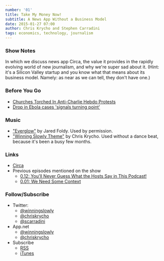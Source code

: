 ```yaml
---
number: '01'
title: Take My Money Now!
subtitle: A News App Without a Business Model
date: 2015-01-27 07:00
author: Chris Krycho and Stephen Carradini
tags: economics, technology, journalism
---
```


### Show Notes

In which we discuss news app Circa, the value it provides in the rapidly
evolving world of new journalism, and why we're super sad about it. (Hint: it's
a Silicon Valley startup and you know what that means about its business model.
Namely: as near as we can tell, they don't have one.)

### Before You Go

  - [Churches Torched In Anti-Charlie Hebdo Protests][churches]
  - [Drop in Ebola cases 'signals turning point'][ebola]

[churches]: //www.huffingtonpost.com/2015/01/17/niger-charlie-hebdo_n_6492054.html
[ebola]: //www.theguardian.com/world/2015/jan/22/drop-in-ebola-cases-signals-turning-point

### Music

  - ["Everglow"](//soundcloud.com/jaredfoldy/everglow-single/s-b3d9z) by
    Jared Foldy. Used by permission.
  - ["Winning Slowly Theme"](//soundcloud.com/chriskrycho/winning-slowly)
    by Chris Krycho. Used without a dance beat, because it's been a busy few
    months.

### Links

  - [Circa](//cir.ca)
  - Previous episodes mentioned on the show
      + [0.12: You'll Never Guess What the Hosts Say in This Podcast!][0.12]
      + [0.01: We Need Some Context][0.01]

[0.01]: //www.winningslowly.org/0.01/
[0.12]: //www.winningslowly.org/0.12/

### Follow/Subscribe

  - Twitter:
      + [@winningslowly](//www.twitter.com/winningslowly)
      + [@chriskrycho](//www.twitter.com/chriskrycho)
      + [@scarradini](//www.twitter.com/scarradini)
  - App.net
      + [@winningslowly](//alpha.app.net/winningslowly)
      + [@chriskrycho](//alpha.app.net/chriskrycho)
  - Subscribe
      + [RSS](//www.winningslowly.org/feed.xml)
      + [iTunes](//itunes.apple.com/us/podcast/winning-slowly/id807603957?mt=2)
